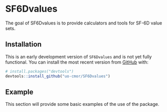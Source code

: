 
<!-- README.md is generated from README.Rmd. Please edit that file -->

# SF6Dvalues

<!-- badges: start -->
<!-- badges: end -->

The goal of SF6Dvalues is to provide calculators and tools for SF-6D
value sets.

## Installation

This is an early development version of `SF6Dvalues` and is not yet
fully functional. You can install the most recent version from
[GitHub](https://github.com/) with:

``` r
# install.packages("devtools")
devtools::install_github("uo-cmor/SF6Dvalues")
```

## Example

This section will provide some basic examples of the use of the package.
